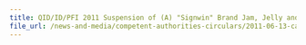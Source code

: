 ```yaml
---
title: QID/ID/PFI 2011 Suspension of (A) "Signwin" Brand Jam, Jelly and Pudding from Taiwan and (B) Fruit Juice Concentrates Manufactured by "Chen En Food Product Enterprise Co" and "Feng Sheng Food Company" from Taiwan 
file_url: /news-and-media/competent-authorities-circulars/2011-06-13-ca.pdf
---
```

